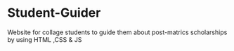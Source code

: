 # Student-Guider
Website for collage students to guide them about post-matrics scholarships by using HTML ,CSS &amp; JS
